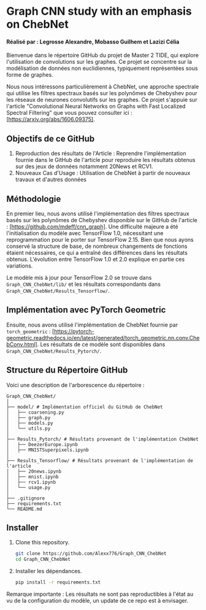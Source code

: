 # Graph CNN study with an emphasis on ChebNet 
#### Réalisé par : Legrosse Alexandre, Mobasso Guilhem et Lazizi Célia

Bienvenue dans le répertoire GitHub du projet de Master 2 TIDE, qui explore l'utilisation de convolutions sur les graphes. Ce projet se concentre sur la modélisation de données non euclidiennes, typiquement représentées sous forme de graphes.

Nous nous intéressons particulièrement à ChebNet, une approche spectrale qui utilise les filtres spectraux basés sur les polynômes de Chebyshev pour les réseaux de neurones convolutifs sur les graphes. Ce projet s'appuie sur l'article "Convolutional Neural Networks on Graphs with Fast Localized Spectral Filtering" que vous pouvez consulter ici : [https://arxiv.org/abs/1606.09375].

## Objectifs de ce GitHub
1) Reproduction des résultats de l'Article : Reprendre l'implémentation fournie dans le GitHub de l'article pour reproduire les résultats obtenus sur des jeux de données notamment 20News et RCV1.
2) Nouveaux Cas d'Usage : Utilisation de ChebNet à partir de nouveaux travaux et d'autres données

## Méthodologie 

En premier lieu, nous avons utilisé l'implémentation des filtres spectraux basés sur les polynômes de Chebyshev disponible sur le GitHub de l'article : [https://github.com/mdeff/cnn_graph]. Une difficulté majeure a été l'initialisation du modèle avec TensorFlow 1.0, nécessitant une reprogrammation pour le porter sur TensorFlow 2.15. Bien que nous ayons conservé la structure de base, de nombreux changements de fonctions étaient nécessaires, ce qui a entraîné des différences dans les résultats obtenus. L'évolution entre TensorFlow 1.0 et 2.0 explique en partie ces variations. 

Le modèle mis à jour pour TensorFlow 2.0 se trouve dans `Graph_CNN_ChebNet/lib/` et les résultats correspondants dans `Graph_CNN_ChebNet/Results_Tensorflow/`.

## Implémentation avec PyTorch Geometric

Ensuite, nous avons utilisé l'implémentation de ChebNet fournie par `torch_geometric` : [https://pytorch-geometric.readthedocs.io/en/latest/generated/torch_geometric.nn.conv.ChebConv.html]. Les résultats de ce modèle sont disponibles dans `Graph_CNN_ChebNet/Results_Pytorch/`.

## Structure du Répertoire GitHub

Voici une description de l'arborescence du répertoire :

````
Graph_CNN_ChebNet/
│
├── model/ # Implémentation officiel du GitHub de ChebNet
│   ├── coarsening.py                  
│   ├── graph.py
│   ├── models.py 
│   └── utils.py             
│
├── Results_Pytorch/ # Résultats provenant de l'implémentation ChebNet
│   ├── DeezerEurope.ipynb
│   ├── MNISTSuperpixels.ipynb     
│                 
├── Results_Tensorflow/ # Résultats provenant de l'implémentation de l'article 
│   ├── 20news.ipynb
│   ├── mnist.ipynb 
│   ├── rcv1.ipynb 
│   └── usage.py
│   
├── .gitignore              
├── requirements.txt          
└── README.md            
````
### 

## Installer

1. Clone this repository.
   ```sh
   git clone https://github.com/Alexx776/Graph_CNN_ChebNet
   cd Graph_CNN_ChebNet
   ```

2. Installer les dépendances. 
   ```sh
   pip install -r requirements.txt  
   ```

Remarque importante : Les résultats ne sont pas reproductibles à l'état au vu de la configuration du modèle, un update de ce repo est à envisager.